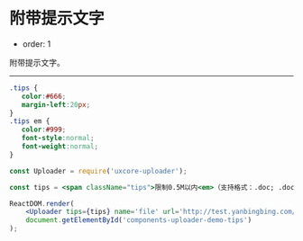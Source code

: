 #  附带提示文字

- order: 1

附带提示文字。

---

<style>
.tips {
   color:#666;
   margin-left:20px;
}
.tips em {
   color:#999;
   font-style:normal;
   font-weight:normal;
}
</style>

```css
.tips {
   color:#666;
   margin-left:20px;
}
.tips em {
   color:#999;
   font-style:normal;
   font-weight:normal;
}
```

````jsx
const Uploader = require('uxcore-uploader');

const tips = <span className="tips">限制0.5M以内<em>（支持格式：.doc; .docx; .xls; .xlsx）</em></span>;

ReactDOM.render(
	<Uploader tips={tips} name='file' url='http://test.yanbingbing.com/upload.php' />,
  	document.getElementById('components-uploader-demo-tips')
);
````
